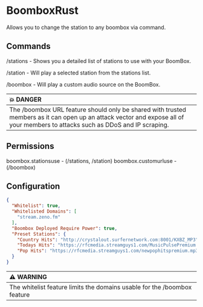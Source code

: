 # BoomboxRust
Allows you to change the station to any boombox via command.

## Commands
/stations - Shows you a detailed list of stations to use with your BoomBox.

/station <number> - Will play a selected station from the stations list.

/boombox <url> - Will play a custom audio source on the BoomBox.

| :boom: DANGER                                                                                                                                                                  |
|:-------------------------------------------------------------------------------------------------------------------------------------------------------------------------------|
| The /boombox URL feature should only be shared with trusted members as it can open up an attack vector and expose all of your members to attacks such as DDoS and IP scraping. |
  
## Permissions
boombox.stationsuse - (/stations, /station)
boombox.customurluse - (/boombox)
  
## Configuration
```json
{
  "Whitelist": true,
  "Whitelisted Domains": [
    "stream.zeno.fm"
  ],
  "Boombox Deployed Require Power": true,
  "Preset Stations": {
    "Country Hits": "http://crystalout.surfernetwork.com:8001/KXBZ_MP3",
    "Todays Hits": "https://rfcmedia.streamguys1.com/MusicPulsePremium.mp3",
    "Pop Hits": "https://rfcmedia.streamguys1.com/newpophitspremium.mp3"
  }
}
```
| :warning: WARNING                                                              |
|:-------------------------------------------------------------------------------|
| The whitelist feature limits the domains usable for the /boombox <URL> feature |
